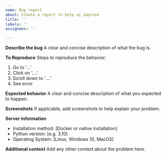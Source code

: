 ```yaml
---
name: Bug report
about: Create a report to help us improve
title: ''
labels: ''
assignees: ''

---
```


**Describe the bug**
A clear and concise description of what the bug is.

**To Reproduce**
Steps to reproduce the behavior:
1. Go to '...'
2. Click on '....'
3. Scroll down to '....'
4. See error

**Expected behavior**
A clear and concise description of what you expected to happen.

**Screenshots**
If applicable, add screenshots to help explain your problem.

**Server information**
- Installation method: [Docker or native installation]
- Python version: [e.g. 3.10]
- Operating System: [Linux, Windows 10, MacOS]

**Additional context**
Add any other context about the problem here.
